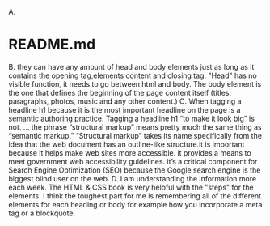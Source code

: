 A. <h1>README.md</h1>
B. they can have any amount of head and body elements just as long as it contains the opening tag,elements content and closing tag. "Head" has no visible function, it needs to go between html and body. The body element is the one that defines the beginning of the page content itself (titles, paragraphs, photos, music and any other content.)
C. When tagging a headline h1 because it is the most important headline on the page is a semantic authoring practice. Tagging a headline h1 “to make it look big” is not. … the phrase “structural markup” means pretty much the same thing as “semantic markup.” “Structural markup” takes its name specifically from the idea that the web document has an outline-like structure.it is important because it helps make web sites more accessible. it provides a means to meet government web accessibility guidelines.
it’s a critical component for Search Engine Optimization (SEO) because the Google search engine is the biggest blind user on the web.
D. I am understanding the information more each week. The HTML & CSS book is very helpful with the "steps" for the elements. I think the toughest part for me is remembering all of the different elements for each heading or body for example how you incorporate a meta tag or a blockquote.
